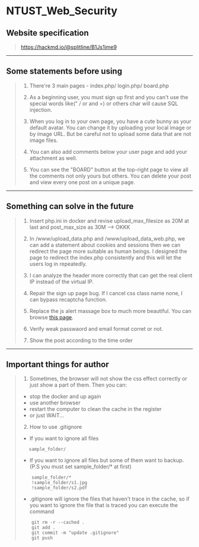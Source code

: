 # NTUST_Web_Security

## Website specification
> https://hackmd.io/@splitline/B1Js1ime9

***

## Some statements before using
> 1. There're 3 main pages - index.php/ login.php/ board.php
> 
> 2. As a beginning user, you must sign up first and you can't use the special words like(" / or and =) or others char will cause SQL injection.
> 
> 3. When you log in to your own page, you have a cute bunny as your default avatar. You can change it by uploading your local image or by image URL. But be careful not to upload some data that are not image files.
> 
> 4. You can also add comments below your user page and add your attachment as well.
> 
> 5. You can see the "BOARD" button at the top-right page to view all the comments not only yours but others. You can delete your post and view every one post on a unique page.

***

## Something can solve in the future
> 1. Insert php.ini in docker and revise upload_max_filesize as 20M at last and post_max_size as 30M --> OKKK
> 
> 2. In /www/upload_data.php and /www/upload_data_web.php, we can add a statement about cookies and sessions then we can redirect the page more suitable as human beings. I designed the page to redirect the index.php consistently and this will let the users log in repeatedly.
> 
> 3. I can analyze the header more correctly that can get the real client IP instead of the virtual IP.
>
> 4. Repair the sign up page bug. If I cancel css class name none, I can bypass recaptcha function.
>
> 5. Replace the js alert massage box to much more beautiful. You can browse [this page](https://getbootstrap.com/docs/4.0/components/alerts/#triggers).
>
> 6. Verify weak passwaord and email format corret or not.
>
> 7. Show the post according to the time order

***

## Important things for author
> 1. Sometimes, the browser will not show the css effect correctly or just show a part of them. Then you can:
>   * stop the docker and up again
>   * use another browser
>   * restart the computer to clean the cache in the register
>   * or just WAIT...
> 
> 2. How to use .gitignore
>   * If you want to ignore all files
> ```
>    sample_folder/
> ```
>   * If you want to ignore all files but some of them want to backup. (P.S you must set sample_folder/* at first)
> ```
>     sample_folder/*
>     !sample_folder/s1.jpg
>     !sample_folder/s2.pdf
> ```
>   * .gitignore will ignore the files that haven't trace in the cache, so if you want to ignore the file that is traced you can execute the command
> ``` 
>     git rm -r --cached .
>     git add .
>     git commit -m "update .gitignore"
>     git push
> ```